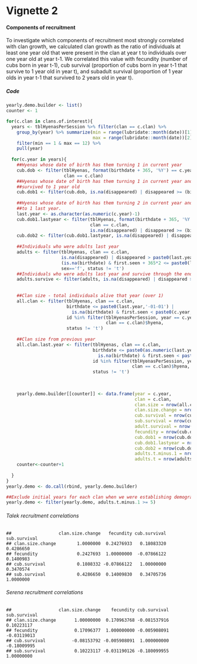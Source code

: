 Vignette 2
================

#### Components of recruitment

To investigate which components of recruitment most strongly correlated with clan growth, we calculated clan growth as the ratio of individuals at least one year old that were present in the clan at year t to individuals over one year old at year t-1. We correlated this value with fecundity (number of cubs born in year t-1), cub survival (proportion of cubs born in year t-1 that survive to 1 year old in year t), and subadult survival (proportion of 1 year olds in year t-1 that survived to 2 years old in year t).

##### Code

``` r
yearly.demo.builder <- list()
counter <- 1

for(c.clan in clans.of.interest){
  years <- tblHyenasPerSession %>% filter(clan == c.clan) %>%
    group_by(year) %>% summarize(min = range(lubridate::month(date))[1], 
                                 max = range(lubridate::month(date))[2]) %>%
    filter(min == 1 & max == 12) %>%
    pull(year)
  
  for(c.year in years){
    ##Hyenas whose date of birth has them turning 1 in current year
    cub.dob <- filter(tblHyenas, format(birthdate + 365, '%Y') == c.year,
                      clan == c.clan)
    ##Hyenas whose date of birth has them turning 1 in current year and they 
    ##survived to 1 year old
    cub.dob1 <- filter(cub.dob, is.na(disappeared) | disappeared >= (birthdate + 365))
    
    ##Hyenas whose date of birth has them turning 2 in current year and they survived
    ##to 1 last year. 
    last.year <- as.character(as.numeric(c.year)-1)
    cub.dob1.lastyear <- filter(tblHyenas, format(birthdate + 365, '%Y') == last.year,
                                clan == c.clan, 
                                is.na(disappeared) | disappeared >= (birthdate+365))
    cub.dob2 <- filter(cub.dob1.lastyear, is.na(disappeared) | disappeared >= (birthdate + 2*365))
    
    ##Individuals who were adults last year
    adults <- filter(tblHyenas, clan == c.clan,
                     is.na(disappeared) | disappeared > paste0(last.year,'-12-31'),
                     (is.na(birthdate) & first.seen + 365*2 <= paste0(last.year,'-12-31')) | birthdate + 365*2 <= paste0(last.year,'-12-31'),
                     sex=='f', status != 't')
    ##Individuals who were adults last year and survive through the end of this year
    adults.survive <- filter(adults, is.na(disappeared) | disappeared > paste0(c.year,'-12-31'))
    
    
    ##Clan size - total individuals alive that year (over 1)
    all.clan <- filter(tblHyenas, clan == c.clan,
                       birthdate <= paste0(last.year,'-01-01') | 
                         is.na(birthdate) & first.seen < paste0(c.year,'-01-01'),
                       id %in% filter(tblHyenasPerSession, year == c.year,
                                      clan == c.clan)$hyena,
                       status != 't')
    
    ##Clan size from previous year
    all.clan.last.year <- filter(tblHyenas, clan == c.clan,
                                 birthdate <= paste0(as.numeric(last.year)-1,'-01-01') | 
                                   is.na(birthdate) & first.seen < paste0(last.year,'-01-01'),
                                 id %in% filter(tblHyenasPerSession, year == last.year,
                                                clan == c.clan)$hyena,
                                 status != 't')
 
    
    
    yearly.demo.builder[[counter]] <- data.frame(year = c.year,
                                                 clan = c.clan,
                                                 clan.size = nrow(all.clan),
                                                 clan.size.change = nrow(all.clan)/nrow(all.clan.last.year),
                                                 cub.survival = nrow(cub.dob1)/nrow(cub.dob),
                                                 sub.survival = nrow(cub.dob2)/nrow(cub.dob1.lastyear),
                                                 adult.survival = nrow(adults.survive)/nrow(adults),
                                                 fecundity = nrow(cub.dob),
                                                 cub.dob1 = nrow(cub.dob1),
                                                 cub.dob1.lastyear = nrow(cub.dob1.lastyear),
                                                 cub.dob2 = nrow(cub.dob2),
                                                 adults.t.minus.1 = nrow(adults),
                                                 adults.t = nrow(adults.survive))
    counter<-counter+1
    
  }
}
yearly.demo <- do.call(rbind, yearly.demo.builder)

##Exclude initial years for each clan when we were establishing demographic relationships
yearly.demo <- filter(yearly.demo, adults.t.minus.1 >= 5)
```

###### Talek recruitment correlations

    ##                  clan.size.change   fecundity cub.survival sub.survival
    ## clan.size.change        1.0000000  0.24276933   0.18083320    0.4286650
    ## fecundity               0.2427693  1.00000000  -0.07866122    0.1400983
    ## cub.survival            0.1808332 -0.07866122   1.00000000    0.3470574
    ## sub.survival            0.4286650  0.14009830   0.34705736    1.0000000

###### Serena recruitment correlations

    ##                  clan.size.change    fecundity cub.survival sub.survival
    ## clan.size.change       1.00000000  0.170963768 -0.081537916   0.10223117
    ## fecundity              0.17096377  1.000000000 -0.005908091  -0.03119013
    ## cub.survival          -0.08153792 -0.005908091  1.000000000  -0.18009995
    ## sub.survival           0.10223117 -0.031190126 -0.180099955   1.00000000
